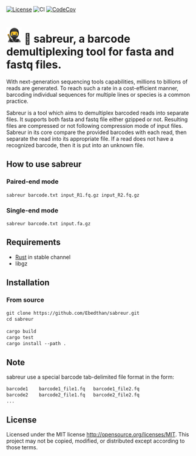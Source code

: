 [![License](https://img.shields.io/badge/license-MIT-blue?style=flat-square)](https://github.com/Ebedthan/sabreur/blob/master/LICENSE)
![CI](https://github.com/Ebedthan/sabreur/workflows/CI/badge.svg)
[![CodeCov](https://codecov.io/gh/Ebedthan/sabreur/branch/main/graph/badge.svg)](https://codecov.io/gh/Ebedthan/sabreur)

# <img src="./img/ninja.png" width=40em alt="sabreur" /> 🧬 sabreur, a barcode demultiplexing tool for fasta and fastq files.

With next-generation sequencing tools capabilities, millions to billions of reads are generated. To reach such a rate in a cost-efficient manner, barcoding individual sequences for multiple lines or species is a common practice.

Sabreur is a tool which aims to demultiplex barcoded reads into separate files. It supports both fasta and fastq file either gzipped or not. Resulting files are compressed or not following compression mode of input files. Sabreur in its core compare the provided barcodes with each read, then separate the read into its appropriate file. If a read does not have a recognized barcode, then it is put into an unknown file.

## How to use sabreur

### Paired-end mode
```
sabreur barcode.txt input_R1.fq.gz input_R2.fq.gz
```

### Single-end mode
```
sabreur barcode.txt input.fa.gz
```

## Requirements
- [Rust](https://rust-lang.org) in stable channel
- libgz


## Installation

### From source

```
git clone https://github.com/Ebedthan/sabreur.git
cd sabreur

cargo build
cargo test
cargo install --path .
```

## Note
sabreur use a special barcode tab-delimited file format in the form:
```
barcode1    barcode1_file1.fq   barcode1_file2.fq
barcode2    barcode2_file1.fq   barcode2_file2.fq
...
```

## License
Licensed under the MIT license http://opensource.org/licenses/MIT. This project may not be copied, modified, or distributed except according to those terms.